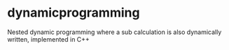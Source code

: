 # dynamicprogramming
Nested dynamic programming where a sub calculation is also dynamically written, implemented in C++
